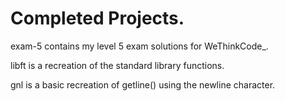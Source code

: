 # Completed Projects.

exam-5 contains my level 5 exam solutions for WeThinkCode_. 

libft is a recreation of the standard library functions.

gnl is a basic recreation of getline() using the newline character.
